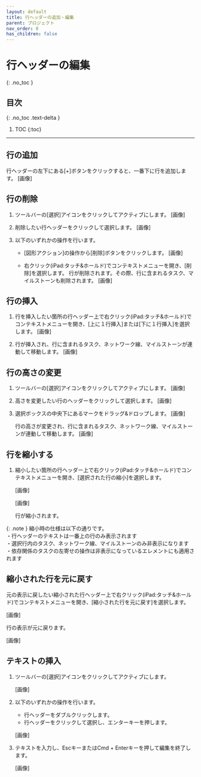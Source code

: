 ```yaml
---
layout: default
title: 行ヘッダーの追加・編集
parent: プロジェクト
nav_order: 8
has_children: false
---
```


# 行ヘッダーの編集
{: .no_toc }

## 目次
{: .no_toc .text-delta }

1. TOC
{:toc}

---

## 行の追加

行ヘッダーの左下にある[+]ボタンをクリックすると、一番下に行を追加します。
[画像]

## 行の削除

1. ツールバーの[選択]アイコンをクリックしてアクティブにします。
   [画像]

2. 削除したい行ヘッダーをクリックして選択します。
   [画像]

3. 以下のいずれかの操作を行います。
   - [図形アクション]の操作から[削除]ボタンをクリックします。
  [画像]

   - 右クリック(iPad:タッチ&ホールド)でコンテキストメニューを開き、[削除]を選択します。
  行が削除されます。その際、行に含まれるタスク、マイルストーンも削除されます。
  [画像]

## 行の挿入

1. 行を挿入したい箇所の行ヘッダー上で右クリック(iPad:タッチ&ホールド)でコンテキストメニューを開き、[上に１行挿入]または[下に１行挿入]を選択します。
   [画像]

2. 行が挿入され、行に含まれるタスク、ネットワーク線、マイルストーンが連動して移動します。
   [画像]

## 行の高さの変更

1. ツールバーの[選択]アイコンをクリックしてアクティブにします。
[画像]
    
2. 高さを変更したい行のヘッダーをクリックして選択します。
[画像]

3. 選択ボックスの中央下にあるマークをドラッグ&ドロップします。
[画像]

    行の高さが変更され、行に含まれるタスク、ネットワーク線、マイルストーンが連動して移動します。
[画像]

## 行を縮小する

1. 縮小したい箇所の行ヘッダー上で右クリック(iPad:タッチ&ホールド)でコンテキストメニューを開き、[選択された行の縮小]を選択します。
    
    [画像]
    
    [画像]

    行が縮小されます。

{: .note }
縮小時の仕様は以下の通りです。  
・行ヘッダーのテキストは一番上の行のみ表示されます  
・選択行内のタスク、ネットワーク線、マイルストーンのみ非表示になります  
・依存関係のタスクの左寄せの操作は非表示になっているエレメントにも適用されます

## 縮小された行を元に戻す

元の表示に戻したい縮小された行ヘッダー上で右クリック(iPad:タッチ&ホールド)でコンテキストメニューを開き、[縮小された行を元に戻す]を選択します。

[画像]

行の表示が元に戻ります。

[画像]

## テキストの挿入

1. ツールバーの[選択]アイコンをクリックしてアクティブにします。
    
   [画像]
    
2. 以下のいずれかの操作を行います。
    - 行ヘッダーをダブルクリックします。
    - 行ヘッダーをクリックして選択し、エンターキーを押します。
    
    [画像]
    
3. テキストを入力し、EscキーまたはCmd + Enterキーを押して編集を終了します。
    
    [画像]